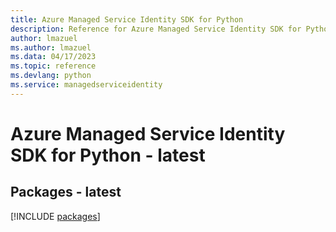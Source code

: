 ```yaml
---
title: Azure Managed Service Identity SDK for Python
description: Reference for Azure Managed Service Identity SDK for Python
author: lmazuel
ms.author: lmazuel
ms.data: 04/17/2023
ms.topic: reference
ms.devlang: python
ms.service: managedserviceidentity
---
```

# Azure Managed Service Identity SDK for Python - latest
## Packages - latest
[!INCLUDE [packages](managed-service-identity-index.md)]